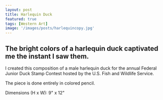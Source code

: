 ```yaml
---
layout: post
title: Harlequin Duck
featured: true
tags: [Western Art]
image: '/images/posts/harlequincopy.jpg'
---
```


## The bright colors of a harlequin duck captivated me the instant I saw them.

I created this composition of a male harlequin duck for the annual Federal Junior Duck Stamp Contest hosted by the U.S. Fish and Wildlife Service. 

The piece is done entirely in colored pencil.

Dimensions (H x W): 9" x 12"
